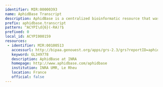 ```yaml
---
identifier: MIR:00000393
name: AphidBase Transcript
description: AphidBase is a centralized bioinformatic resource that was developed to facilitate community annotation of the pea aphid genome by the International Aphid Genomics Consortium (IAGC). The AphidBase Information System was designed to organize and distribute genomic data and annotations for a large international community. This collection references the transcript report, which describes genomic location, sequence and exon information.
prefix: aphidbase.transcript
pattern: ^ACYPI\d{6}(-RA)?$
prefixed: 0
local_id: ACYPI000159
resources:
 - identifier: MIR:00100513
   accessurl: http://bipaa.genouest.org/apps/grs-2.3/grs?reportID=aphidbase_transcript_report&objectID=${lid}
   keyword: GL349778
   description: AphidBase at INRA
   homepage: http://www.aphidbase.com/aphidbase
   institution: INRA UMR, Le Rheu
   location: France
   official: false
---
```

